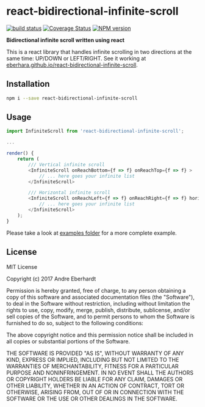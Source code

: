 # react-bidirectional-infinite-scroll

[![build status](https://travis-ci.org/eberhara/react-bidirectional-infinite-scroll.svg?branch=master)](https://travis-ci.org/eberhara/react-bidirectional-infinite-scroll)
[![Coverage Status](https://coveralls.io/repos/eberhara/react-bidirectional-infinite-scroll/badge.svg)](https://coveralls.io/r/eberhara/react-bidirectional-infinite-scroll)
[![NPM version](http://img.shields.io/npm/v/react-bidirectional-infinite-scroll.svg)](https://www.npmjs.org/package/react-bidirectional-infinite-scroll)

**Bidirectional infinite scroll written using react**

This is a react library that handles infinite scrolling in two directions at the same time: UP/DOWN or LEFT/RIGHT.
See it working at [eberhara.github.io/react-bidirectional-infinite-scroll](https://eberhara.github.io/react-bidirectional-infinite-scroll).


## Installation

```bash
npm i --save react-bidirectional-infinite-scroll
```

## Usage

```javascript
import InfiniteScroll from 'react-bidirectional-infinite-scroll';

...

render() {
	return (
		/// Vertical infinite scroll
		<InfiniteScroll onReachBottom={f => f} onReachTop={f => f} >
			// ... here goes your infinite list
		</InfiniteScroll>

		/// Horizontal infinite scroll
		<InfiniteScroll onReachLeft={f => f} onReachRight={f => f} horizontal>
        	// ... here goes your infinite list
		</InfiniteScroll>
	);
}
```

Please take a look at [examples folder](./examples) for a more complete example.


## License

MIT License

Copyright (c) 2017 Andre Eberhardt

Permission is hereby granted, free of charge, to any person obtaining a copy
of this software and associated documentation files (the "Software"), to deal
in the Software without restriction, including without limitation the rights
to use, copy, modify, merge, publish, distribute, sublicense, and/or sell
copies of the Software, and to permit persons to whom the Software is
furnished to do so, subject to the following conditions:

The above copyright notice and this permission notice shall be included in all
copies or substantial portions of the Software.

THE SOFTWARE IS PROVIDED "AS IS", WITHOUT WARRANTY OF ANY KIND, EXPRESS OR
IMPLIED, INCLUDING BUT NOT LIMITED TO THE WARRANTIES OF MERCHANTABILITY,
FITNESS FOR A PARTICULAR PURPOSE AND NONINFRINGEMENT. IN NO EVENT SHALL THE
AUTHORS OR COPYRIGHT HOLDERS BE LIABLE FOR ANY CLAIM, DAMAGES OR OTHER
LIABILITY, WHETHER IN AN ACTION OF CONTRACT, TORT OR OTHERWISE, ARISING FROM,
OUT OF OR IN CONNECTION WITH THE SOFTWARE OR THE USE OR OTHER DEALINGS IN THE
SOFTWARE.
